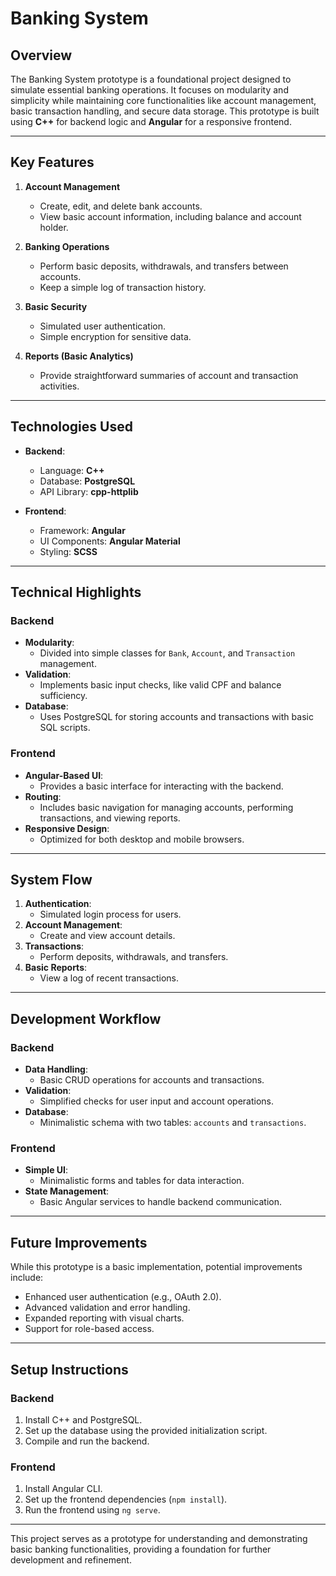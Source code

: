 # Banking System

## Overview
The Banking System prototype is a foundational project designed to simulate essential banking operations. It focuses on modularity and simplicity while maintaining core functionalities like account management, basic transaction handling, and secure data storage. This prototype is built using **C++** for backend logic and **Angular** for a responsive frontend.

---

## Key Features

1. **Account Management**
   - Create, edit, and delete bank accounts.
   - View basic account information, including balance and account holder.

2. **Banking Operations**
   - Perform basic deposits, withdrawals, and transfers between accounts.
   - Keep a simple log of transaction history.

3. **Basic Security**
   - Simulated user authentication.
   - Simple encryption for sensitive data.

4. **Reports (Basic Analytics)**
   - Provide straightforward summaries of account and transaction activities.

---

## Technologies Used

- **Backend**:
  - Language: **C++**
  - Database: **PostgreSQL**
  - API Library: **cpp-httplib**

- **Frontend**:
  - Framework: **Angular**
  - UI Components: **Angular Material**
  - Styling: **SCSS**

---

## Technical Highlights

### Backend
- **Modularity**:
  - Divided into simple classes for `Bank`, `Account`, and `Transaction` management.
- **Validation**:
  - Implements basic input checks, like valid CPF and balance sufficiency.
- **Database**:
  - Uses PostgreSQL for storing accounts and transactions with basic SQL scripts.

### Frontend
- **Angular-Based UI**:
  - Provides a basic interface for interacting with the backend.
- **Routing**:
  - Includes basic navigation for managing accounts, performing transactions, and viewing reports.
- **Responsive Design**:
  - Optimized for both desktop and mobile browsers.

---

## System Flow

1. **Authentication**:
   - Simulated login process for users.
2. **Account Management**:
   - Create and view account details.
3. **Transactions**:
   - Perform deposits, withdrawals, and transfers.
4. **Basic Reports**:
   - View a log of recent transactions.

---

## Development Workflow

### Backend
- **Data Handling**:
  - Basic CRUD operations for accounts and transactions.
- **Validation**:
  - Simplified checks for user input and account operations.
- **Database**:
  - Minimalistic schema with two tables: `accounts` and `transactions`.

### Frontend
- **Simple UI**:
  - Minimalistic forms and tables for data interaction.
- **State Management**:
  - Basic Angular services to handle backend communication.

---

## Future Improvements
While this prototype is a basic implementation, potential improvements include:
- Enhanced user authentication (e.g., OAuth 2.0).
- Advanced validation and error handling.
- Expanded reporting with visual charts.
- Support for role-based access.

---

## Setup Instructions

### Backend
1. Install C++ and PostgreSQL.
2. Set up the database using the provided initialization script.
3. Compile and run the backend.

### Frontend
1. Install Angular CLI.
2. Set up the frontend dependencies (`npm install`).
3. Run the frontend using `ng serve`.

---

This project serves as a prototype for understanding and demonstrating basic banking functionalities, providing a foundation for further development and refinement.
